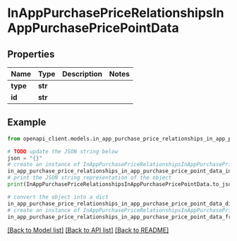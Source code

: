 # InAppPurchasePriceRelationshipsInAppPurchasePricePointData


## Properties

Name | Type | Description | Notes
------------ | ------------- | ------------- | -------------
**type** | **str** |  | 
**id** | **str** |  | 

## Example

```python
from openapi_client.models.in_app_purchase_price_relationships_in_app_purchase_price_point_data import InAppPurchasePriceRelationshipsInAppPurchasePricePointData

# TODO update the JSON string below
json = "{}"
# create an instance of InAppPurchasePriceRelationshipsInAppPurchasePricePointData from a JSON string
in_app_purchase_price_relationships_in_app_purchase_price_point_data_instance = InAppPurchasePriceRelationshipsInAppPurchasePricePointData.from_json(json)
# print the JSON string representation of the object
print(InAppPurchasePriceRelationshipsInAppPurchasePricePointData.to_json())

# convert the object into a dict
in_app_purchase_price_relationships_in_app_purchase_price_point_data_dict = in_app_purchase_price_relationships_in_app_purchase_price_point_data_instance.to_dict()
# create an instance of InAppPurchasePriceRelationshipsInAppPurchasePricePointData from a dict
in_app_purchase_price_relationships_in_app_purchase_price_point_data_from_dict = InAppPurchasePriceRelationshipsInAppPurchasePricePointData.from_dict(in_app_purchase_price_relationships_in_app_purchase_price_point_data_dict)
```
[[Back to Model list]](../README.md#documentation-for-models) [[Back to API list]](../README.md#documentation-for-api-endpoints) [[Back to README]](../README.md)


